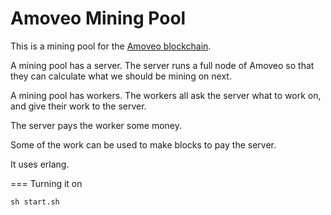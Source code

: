 Amoveo Mining Pool
===========

This is a mining pool for the [Amoveo blockchain](https://github.com/zack-bitcoin/amoveo).

A mining pool has a server. The server runs a full node of Amoveo so that they can calculate what we should be mining on next.

A mining pool has workers. The workers all ask the server what to work on, and give their work to the server.

The server pays the worker some money.

Some of the work can be used to make blocks to pay the server.

It uses erlang.


=== Turning it on

```
sh start.sh
```